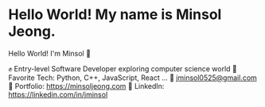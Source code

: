 # Hello World! My name is Minsol Jeong.

Hello World! I'm Minsol 👋

✊ Entry-level Software Developer exploring computer science world
💛 Favorite Tech: Python, C++, JavaScript, React ...
📧 jminsol0525@gmail.com
🎨 Portfolio: https://minsoljeong.com
💼 LinkedIn: https://linkedin.com/in/jminsol
